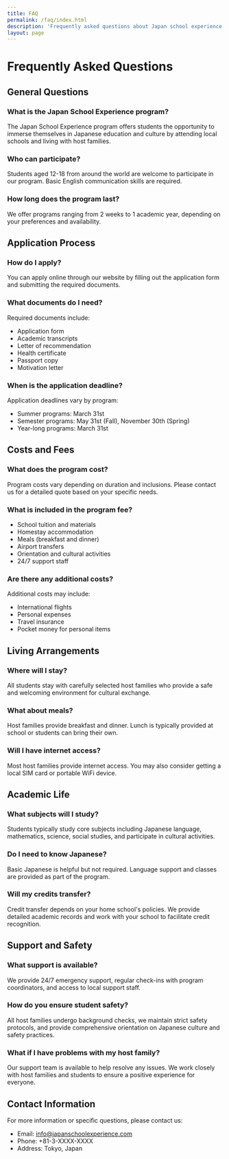 ```yaml
---
title: FAQ
permalink: /faq/index.html
description: 'Frequently asked questions about Japan school experience programs.'
layout: page
---
```


# Frequently Asked Questions

## General Questions

### What is the Japan School Experience program?
The Japan School Experience program offers students the opportunity to immerse themselves in Japanese education and culture by attending local schools and living with host families.

### Who can participate?
Students aged 12-18 from around the world are welcome to participate in our program. Basic English communication skills are required.

### How long does the program last?
We offer programs ranging from 2 weeks to 1 academic year, depending on your preferences and availability.

## Application Process

### How do I apply?
You can apply online through our website by filling out the application form and submitting the required documents.

### What documents do I need?
Required documents include:
- Application form
- Academic transcripts
- Letter of recommendation
- Health certificate
- Passport copy
- Motivation letter

### When is the application deadline?
Application deadlines vary by program:
- Summer programs: March 31st
- Semester programs: May 31st (Fall), November 30th (Spring)
- Year-long programs: March 31st

## Costs and Fees

### What does the program cost?
Program costs vary depending on duration and inclusions. Please contact us for a detailed quote based on your specific needs.

### What is included in the program fee?
- School tuition and materials
- Homestay accommodation
- Meals (breakfast and dinner)
- Airport transfers
- Orientation and cultural activities
- 24/7 support staff

### Are there any additional costs?
Additional costs may include:
- International flights
- Personal expenses
- Travel insurance
- Pocket money for personal items

## Living Arrangements

### Where will I stay?
All students stay with carefully selected host families who provide a safe and welcoming environment for cultural exchange.

### What about meals?
Host families provide breakfast and dinner. Lunch is typically provided at school or students can bring their own.

### Will I have internet access?
Most host families provide internet access. You may also consider getting a local SIM card or portable WiFi device.

## Academic Life

### What subjects will I study?
Students typically study core subjects including Japanese language, mathematics, science, social studies, and participate in cultural activities.

### Do I need to know Japanese?
Basic Japanese is helpful but not required. Language support and classes are provided as part of the program.

### Will my credits transfer?
Credit transfer depends on your home school's policies. We provide detailed academic records and work with your school to facilitate credit recognition.

## Support and Safety

### What support is available?
We provide 24/7 emergency support, regular check-ins with program coordinators, and access to local support staff.

### How do you ensure student safety?
All host families undergo background checks, we maintain strict safety protocols, and provide comprehensive orientation on Japanese culture and safety practices.

### What if I have problems with my host family?
Our support team is available to help resolve any issues. We work closely with host families and students to ensure a positive experience for everyone.

## Contact Information

For more information or specific questions, please contact us:
- Email: info@japanschoolexperience.com
- Phone: +81-3-XXXX-XXXX
- Address: Tokyo, Japan
